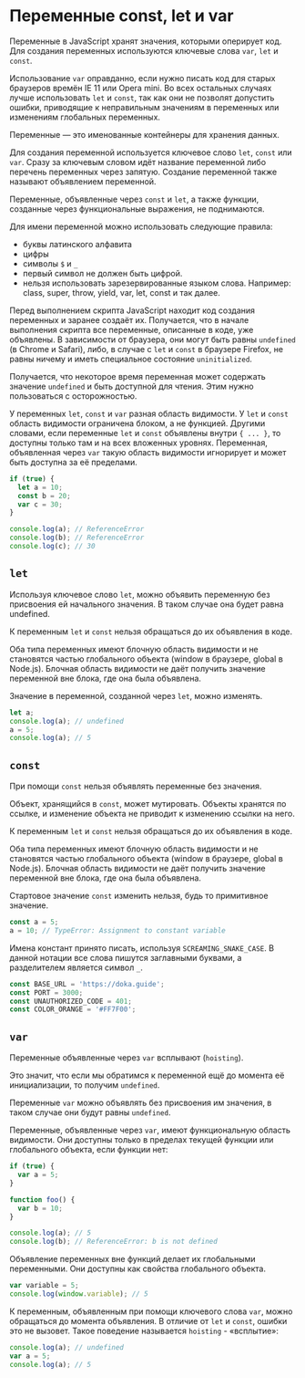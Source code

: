 # Переменные const, let и var

Переменные в JavaScript хранят значения, которыми оперирует код. Для создания переменных используются ключевые слова `var`, `let` и `const`.

Использование `var` оправданно, если нужно писать код для старых браузеров времён IE 11 или Opera mini. Во всех остальных случаях лучше использовать `let` и `const`, так как они не позволят допустить ошибки, приводящие к неправильным значениям в переменных или изменениям глобальных переменных.

Переменные — это именованные контейнеры для хранения данных.

Для создания переменной используется ключевое слово `let`, `const` или `var`. Сразу за ключевым словом идёт название переменной либо перечень переменных через запятую. Создание переменной также называют объявлением переменной.

Переменные, объявленные через `const` и `let`, а также функции, созданные через функциональные выражения, не поднимаются.

Для имени переменной можно использовать следующие правила:

- буквы латинского алфавита
- цифры
- символы `$` и `_`
- первый символ не должен быть цифрой.
- нельзя использовать зарезервированные языком слова. Например: class, super, throw, yield, var, let, const и так далее.

Перед выполнением скрипта JavaScript находит код создания переменных и заранее создаёт их. Получается, что в начале выполнения скрипта все переменные, описанные в коде, уже объявлены. В зависимости от браузера, они могут быть равны `undefined` (в Chrome и Safari), либо, в случае с `let` и `const` в браузере Firefox, не равны ничему и иметь специальное состояние `uninitialized`.

Получается, что некоторое время переменная может содержать значение `undefined` и быть доступной для чтения. Этим нужно пользоваться с осторожностью.

У переменных `let`, `const` и `var` разная область видимости. У `let` и `const` область видимости ограничена блоком, а не функцией. Другими словами, если переменные `let` и `const` объявлены внутри `{ ... }`, то доступны только там и на всех вложенных уровнях. Переменная, объявленная через `var` такую область видимости игнорирует и может быть доступна за её пределами.

```js
if (true) {
  let a = 10;
  const b = 20;
  var c = 30;
}

console.log(a); // ReferenceError
console.log(b); // ReferenceError
console.log(c); // 30
```

## `let`

Используя ключевое слово `let`, можно объявить переменную без присвоения ей начального значения. В таком случае она будет равна undefined.

К переменным `let` и `const` нельзя обращаться до их объявления в коде.

Оба типа переменных имеют блочную область видимости и не становятся частью глобального объекта (window в браузере, global в Node.js). Блочная область видимости не даёт получить значение переменной вне блока, где она была объявлена.

Значение в переменной, созданной через `let`, можно изменять.

```js
let a;
console.log(a); // undefined
a = 5;
console.log(a); // 5
```

## `const`

При помощи `const` нельзя объявлять переменные без значения.

Объект, хранящийся в `const`, может мутировать. Объекты хранятся по ссылке, и изменение объекта не приводит к изменению ссылки на него.

К переменным `let` и `const` нельзя обращаться до их объявления в коде.

Оба типа переменных имеют блочную область видимости и не становятся частью глобального объекта (window в браузере, global в Node.js). Блочная область видимости не даёт получить значение переменной вне блока, где она была объявлена.

Стартовое значение `const` изменить нельзя, будь то примитивное значение.

```js
const a = 5;
a = 10; // TypeError: Assignment to constant variable
```

Имена констант принято писать, используя `SCREAMING_SNAKE_CASE`. В данной нотации все слова пишутся заглавными буквами, а разделителем является символ `_`.

```js
const BASE_URL = 'https://doka.guide';
const PORT = 3000;
const UNAUTHORIZED_CODE = 401;
const COLOR_ORANGE = '#FF7F00';
```

## `var`

Переменные объявленные через `var` всплывают (`hoisting`).

Это значит, что если мы обратимся к переменной ещё до момента её инициализации, то получим `undefined`.

Переменные `var` можно объявлять без присвоения им значения, в таком случае они будут равны `undefined`.

Переменные, объявленные через `var`, имеют функциональную область видимости. Они доступны только в пределах текущей функции или глобального объекта, если функции нет:

```js
if (true) {
  var a = 5;
}

function foo() {
  var b = 10;
}

console.log(a); // 5
console.log(b); // ReferenceError: b is not defined
```

Объявление переменных вне функций делает их глобальными переменными. Они доступны как свойства глобального объекта.

```js
var variable = 5;
console.log(window.variable); // 5
```

К переменным, объявленным при помощи ключевого слова `var`, можно обращаться до момента объявления. В отличие от `let` и `const`, ошибки это не вызовет. Такое поведение называется `hoisting` - «всплытие»:

```js
console.log(a); // undefined
var a = 5;
console.log(a); // 5
```
